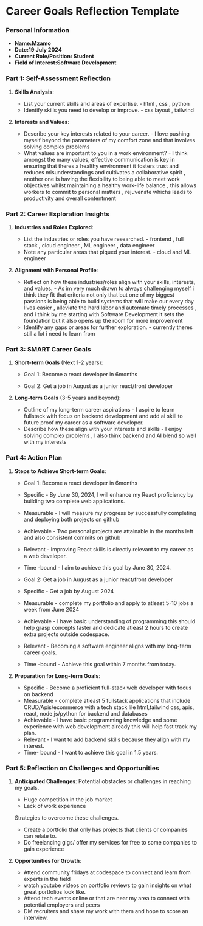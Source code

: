 
# Career Goals Reflection Template

### Personal Information

- **Name:Mzamo**
- **Date:19 July 2024**
- **Current Role/Position: Student**
- **Field of Interest:Software Development**

### Part 1: Self-Assessment Reflection

1. **Skills Analysis**:
    
    - List your current skills and areas of expertise. - html , css , python  
    - Identify skills you need to develop or improve. - css layout , tailwind
2. **Interests and Values**:
    
    - Describe your key interests related to your career. - I love pushing myself beyond the parameters of my comfort zone and that involves solving complex problems 
    - What values are important to you in a work environment? - I think amongst the many values, effective communication is key in ensuring that theres a healthy environment it fosters trust and reduces misunderstandings and cultivates a collaborative spirit , another one is having the flexibility to being able to meet work objectives whilst maintaining a healthy work-life balance , this allows workers to commit to personal matters , rejuvenate whichs leads to productivity and overall contentment

### Part 2: Career Exploration Insights

1. **Industries and Roles Explored**:
    
    - List the industries or roles you have researched. - frontend , full stack , cloud engineer , ML engineer ,  data engineer
    - Note any particular areas that piqued your interest. - cloud and ML engineer 
2. **Alignment with Personal Profile**:
    
    - Reflect on how these industries/roles align with your skills, interests, and values. - As im very much drawn to always challenging myself i think they fit that criteria not only that but one of my biggest passions is being able to build systems that will make our every day lives easier , alleviate the hard labor and automate timely processes , and i think by me starting with Software Development it sets the foundation but it also opens up the room for more improvement 
    - Identify any gaps or areas for further exploration. - currently theres still a lot i need to learn from 

### Part 3: SMART Career Goals

1. **Short-term Goals** (Next 1-2 years):
  
    - Goal 1: Become a react developer in 6months
    
    - Goal 2: Get a job in August as a junior react/front developer

2. **Long-term Goals** (3-5 years and beyond):
    - Outline of my  long-term career aspirations - I aspire to learn fullstack with focus on backend development and add ai skill to future proof my career as a software developer.
    - Describe how these align with your interests and skills -  I enjoy solving complex problems , I also think backend and AI blend so well with my interests 

### Part 4: Action Plan

1. **Steps to Achieve Short-term Goals**:
    
    - Goal 1: Become a react developer in 6months

    - Specific -  By June 30, 2024, I will enhance my React proficiency by building two complete web applications.
    - Measurable - I will measure my progress by successfully completing and deploying both projects on github 
    - Achievable - Two personal projects are attainable in the months left and also consistent commits on github
    - Relevant - Improving React skills is directly relevant to my career as a web developer.
    - Time -bound - I aim to achieve this goal by June 30, 2024.
    
    - Goal 2: Get a job in August as a junior react/front developer

    - Specific -  Get a job by August 2024
    - Measurable - complete my portfolio and apply to atleast 5-10 jobs a week from June 2024
    - Achievable - I have basic understanding of programming this should help grasp concepts faster and dedicate atleast 2 hours to create extra projects outside codespace.
    - Relevant - Becoming a software engineer aligns with my long-term career goals.
    - Time -bound - Achieve this goal within 7 months from today.


2. **Preparation for Long-term Goals**:


    - Specific - Become a proficient full-stack web developer with focus on backend
    - Measurable - complete atleast 5 fullstack applications that include CRUD/Apis/ecommerce with a tech stack lile html,tailwind css, apis, react, node.js/python for backend and databases
    - Achievable - I have basic programming knowledge and some experience with web development already this will help fast track my plan.
    - Relevant - I want to add backend skills because they align with my interest.
    - Time- bound - I want to achieve this goal in 1.5 years.
    


### Part 5: Reflection on Challenges and Opportunities

1. **Anticipated Challenges**:
     Potential obstacles or challenges in reaching my goals.

    - Huge competition in the job market
    - Lack of work experience

    Strategies to overcome these challenges.

    - Create a portfolio that only has projects that clients or companies can relate to.
    - Do freelancing gigs/ offer my services for free to some companies to gain experience

2. **Opportunities for Growth**:
    
   - Attend community fridays at codespace to connect and learn from experts in the field
   - watch youtube videos on portfolio reviews to gain insights on what great portfolios look like.
   - Attend tech events online or that are near my area to connect with potential employers and peers
   - DM recruiters and share my work with them and hope to score an interview.

